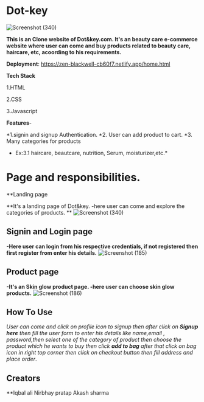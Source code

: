 # Dot-key

![Screenshot (340)](https://user-images.githubusercontent.com/99667382/162580241-d99a1983-095b-48cf-976a-3abfa9371516.png)


**This is an Clone website of Dot&key.com.
It's an beauty care e-commerce website where user can come and buy products related to beauty care, haircare, etc, acoording to his requirements.**

**Deployment**: https://zen-blackwell-cb60f7.netlify.app/home.html

**Tech Stack**

1.HTML

2.CSS

3.Javascript

**Features**-

*1.signin and signup Authentication.
*2. User can add product to cart.
*3. Many categories for products
 * Ex:3.1 haircare, beautcare, nutrition, Serum, moisturizer,etc.*

# Page and responsibilities.

**Landing page

**It's a landing page of Dot&key.
-here user can come and explore the categories of products. **
![Screenshot (340)](https://user-images.githubusercontent.com/99667382/162580241-d99a1983-095b-48cf-976a-3abfa9371516.png)

## Signin and Login page

**-Here user can login from his respective credentials, if not registered then first register from enter his details.**
![Screenshot (185)](https://user-images.githubusercontent.com/99667382/162581408-971fb474-ba72-49df-8073-1b9d11cb60be.png)

## Product page

**-It's an Skin glow product page.
-here user can choose skin glow products.**
![Screenshot (186)](https://user-images.githubusercontent.com/99667382/162581706-5fa03536-56a0-485d-8bba-bb41e3ff451d.png)

## How To Use
*User can come and click on profile icon to signup then after click on **Signup here** then fill the user form to enter his details like name,email , password,then select one of the category of product then choose the product which he wants to buy then click **add to bag** after that click on bag icon in right top corner then click on checkout button then fill address and place order*.

## Creators
**Iqbal ali
  Nirbhay pratap
  Akash sharma


